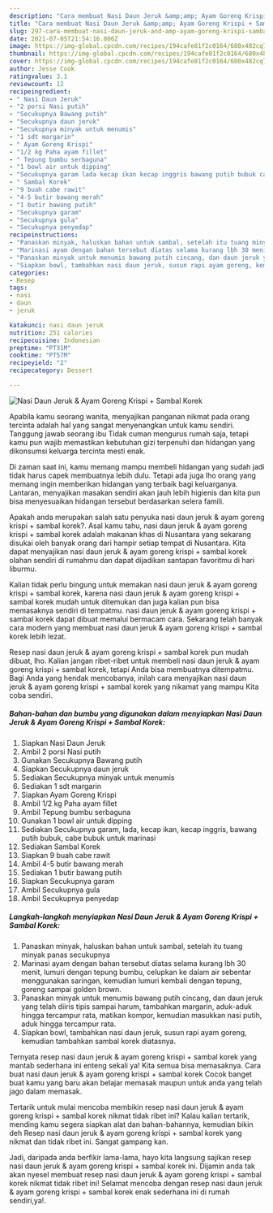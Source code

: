 ```yaml
---
description: "Cara membuat Nasi Daun Jeruk &amp;amp; Ayam Goreng Krispi + Sambal Korek yang lezat Untuk Jualan"
title: "Cara membuat Nasi Daun Jeruk &amp;amp; Ayam Goreng Krispi + Sambal Korek yang lezat Untuk Jualan"
slug: 297-cara-membuat-nasi-daun-jeruk-and-amp-ayam-goreng-krispi-sambal-korek-yang-lezat-untuk-jualan
date: 2021-07-05T21:54:16.806Z
image: https://img-global.cpcdn.com/recipes/194cafe81f2c0164/680x482cq70/nasi-daun-jeruk-ayam-goreng-krispi-sambal-korek-foto-resep-utama.jpg
thumbnail: https://img-global.cpcdn.com/recipes/194cafe81f2c0164/680x482cq70/nasi-daun-jeruk-ayam-goreng-krispi-sambal-korek-foto-resep-utama.jpg
cover: https://img-global.cpcdn.com/recipes/194cafe81f2c0164/680x482cq70/nasi-daun-jeruk-ayam-goreng-krispi-sambal-korek-foto-resep-utama.jpg
author: Jesse Cook
ratingvalue: 3.1
reviewcount: 12
recipeingredient:
- " Nasi Daun Jeruk"
- "2 porsi Nasi putih"
- "Secukupnya Bawang putih"
- "Secukupnya daun jeruk"
- "Secukupnya minyak untuk menumis"
- "1 sdt margarin"
- " Ayam Goreng Krispi"
- "1/2 kg Paha ayam fillet"
- " Tepung bumbu serbaguna"
- "1 bowl air untuk dipping"
- "Secukupnya garam lada kecap ikan kecap inggris bawang putih bubuk cabe bubuk untuk marinasi"
- " Sambal Korek"
- "9 buah cabe rawit"
- "4-5 butir bawang merah"
- "1 butir bawang putih"
- "Secukupnya garam"
- "Secukupnya gula"
- "Secukupnya penyedap"
recipeinstructions:
- "Panaskan minyak, haluskan bahan untuk sambal, setelah itu tuang minyak panas secukupnya"
- "Marinasi ayam dengan bahan tersebut diatas selama kurang lbh 30 menit, lumuri dengan tepung bumbu, celupkan ke dalam air sebentar menggunakan saringan, kemudian lumuri kembali dengan tepung, goreng sampai golden brown."
- "Panaskan minyak untuk menumis bawang putih cincang, dan daun jeruk yang telah diiris tipis sampai harum, tambahkan margarin, aduk-aduk hingga tercampur rata, matikan kompor, kemudian masukkan nasi putih, aduk hingga tercampur rata."
- "Siapkan bowl, tambahkan nasi daun jeruk, susun rapi ayam goreng, kemudian tambahkan sambal korek diatasnya."
categories:
- Resep
tags:
- nasi
- daun
- jeruk

katakunci: nasi daun jeruk 
nutrition: 251 calories
recipecuisine: Indonesian
preptime: "PT31M"
cooktime: "PT57M"
recipeyield: "2"
recipecategory: Dessert

---
```



![Nasi Daun Jeruk &amp; Ayam Goreng Krispi + Sambal Korek](https://img-global.cpcdn.com/recipes/194cafe81f2c0164/680x482cq70/nasi-daun-jeruk-ayam-goreng-krispi-sambal-korek-foto-resep-utama.jpg)

Apabila kamu seorang wanita, menyajikan panganan nikmat pada orang tercinta adalah hal yang sangat menyenangkan untuk kamu sendiri. Tanggung jawab seorang ibu Tidak cuman mengurus rumah saja, tetapi kamu pun wajib memastikan kebutuhan gizi terpenuhi dan hidangan yang dikonsumsi keluarga tercinta mesti enak.

Di zaman  saat ini, kamu memang mampu membeli hidangan yang sudah jadi tidak harus capek membuatnya lebih dulu. Tetapi ada juga lho orang yang memang ingin memberikan hidangan yang terbaik bagi keluarganya. Lantaran, menyajikan masakan sendiri akan jauh lebih higienis dan kita pun bisa menyesuaikan hidangan tersebut berdasarkan selera famili. 



Apakah anda merupakan salah satu penyuka nasi daun jeruk &amp; ayam goreng krispi + sambal korek?. Asal kamu tahu, nasi daun jeruk &amp; ayam goreng krispi + sambal korek adalah makanan khas di Nusantara yang sekarang disukai oleh banyak orang dari hampir setiap tempat di Nusantara. Kita dapat menyajikan nasi daun jeruk &amp; ayam goreng krispi + sambal korek olahan sendiri di rumahmu dan dapat dijadikan santapan favoritmu di hari liburmu.

Kalian tidak perlu bingung untuk memakan nasi daun jeruk &amp; ayam goreng krispi + sambal korek, karena nasi daun jeruk &amp; ayam goreng krispi + sambal korek mudah untuk ditemukan dan juga kalian pun bisa memasaknya sendiri di tempatmu. nasi daun jeruk &amp; ayam goreng krispi + sambal korek dapat dibuat memalui bermacam cara. Sekarang telah banyak cara modern yang membuat nasi daun jeruk &amp; ayam goreng krispi + sambal korek lebih lezat.

Resep nasi daun jeruk &amp; ayam goreng krispi + sambal korek pun mudah dibuat, lho. Kalian jangan ribet-ribet untuk membeli nasi daun jeruk &amp; ayam goreng krispi + sambal korek, tetapi Anda bisa membuatnya ditempatmu. Bagi Anda yang hendak mencobanya, inilah cara menyajikan nasi daun jeruk &amp; ayam goreng krispi + sambal korek yang nikamat yang mampu Kita coba sendiri.

<!--inarticleads1-->

##### Bahan-bahan dan bumbu yang digunakan dalam menyiapkan Nasi Daun Jeruk &amp; Ayam Goreng Krispi + Sambal Korek:

1. Siapkan  Nasi Daun Jeruk
1. Ambil 2 porsi Nasi putih
1. Gunakan Secukupnya Bawang putih
1. Siapkan Secukupnya daun jeruk
1. Sediakan Secukupnya minyak untuk menumis
1. Sediakan 1 sdt margarin
1. Siapkan  Ayam Goreng Krispi
1. Ambil 1/2 kg Paha ayam fillet
1. Ambil  Tepung bumbu serbaguna
1. Gunakan 1 bowl air untuk dipping
1. Sediakan Secukupnya garam, lada, kecap ikan, kecap inggris, bawang putih bubuk, cabe bubuk untuk marinasi
1. Sediakan  Sambal Korek
1. Siapkan 9 buah cabe rawit
1. Ambil 4-5 butir bawang merah
1. Sediakan 1 butir bawang putih
1. Siapkan Secukupnya garam
1. Ambil Secukupnya gula
1. Ambil Secukupnya penyedap




<!--inarticleads2-->

##### Langkah-langkah menyiapkan Nasi Daun Jeruk &amp; Ayam Goreng Krispi + Sambal Korek:

1. Panaskan minyak, haluskan bahan untuk sambal, setelah itu tuang minyak panas secukupnya
1. Marinasi ayam dengan bahan tersebut diatas selama kurang lbh 30 menit, lumuri dengan tepung bumbu, celupkan ke dalam air sebentar menggunakan saringan, kemudian lumuri kembali dengan tepung, goreng sampai golden brown.
1. Panaskan minyak untuk menumis bawang putih cincang, dan daun jeruk yang telah diiris tipis sampai harum, tambahkan margarin, aduk-aduk hingga tercampur rata, matikan kompor, kemudian masukkan nasi putih, aduk hingga tercampur rata.
1. Siapkan bowl, tambahkan nasi daun jeruk, susun rapi ayam goreng, kemudian tambahkan sambal korek diatasnya.




Ternyata resep nasi daun jeruk &amp; ayam goreng krispi + sambal korek yang mantab sederhana ini enteng sekali ya! Kita semua bisa memasaknya. Cara buat nasi daun jeruk &amp; ayam goreng krispi + sambal korek Cocok banget buat kamu yang baru akan belajar memasak maupun untuk anda yang telah jago dalam memasak.

Tertarik untuk mulai mencoba membikin resep nasi daun jeruk &amp; ayam goreng krispi + sambal korek nikmat tidak ribet ini? Kalau kalian tertarik, mending kamu segera siapkan alat dan bahan-bahannya, kemudian bikin deh Resep nasi daun jeruk &amp; ayam goreng krispi + sambal korek yang nikmat dan tidak ribet ini. Sangat gampang kan. 

Jadi, daripada anda berfikir lama-lama, hayo kita langsung sajikan resep nasi daun jeruk &amp; ayam goreng krispi + sambal korek ini. Dijamin anda tak akan nyesel membuat resep nasi daun jeruk &amp; ayam goreng krispi + sambal korek nikmat tidak ribet ini! Selamat mencoba dengan resep nasi daun jeruk &amp; ayam goreng krispi + sambal korek enak sederhana ini di rumah sendiri,ya!.


